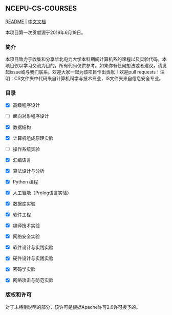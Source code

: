 ## NCEPU-CS-COURSES

[README](README_en.md)  |  [中文文档](README.md)

本项目第一次贡献源于2019年6月19日。

### 简介

本项目致力于收集和分享华北电力大学本科期间计算机系的课程以及实验代码。本项目仅以学习交流为目的，所有代码仅供参考。如果你有任何想法或者建议，请发起issue或与我们联系。欢迎大家一起为该项目作出贡献！欢迎pull requests！注明：CS文件夹中代码来自计算机科学与技术专业，IS文件夹来自信息安全专业。

### 目录

- [x] 高级程序设计
- [ ] 面向对象程序设计
- [x] 数据结构
- [x] 计算机组成原理实验
- [ ] 操作系统实验
- [x] 汇编语言
- [x] 算法设计与分析
- [x] Python 编程
- [x] 人工智能（Prolog语言实验）
- [x] 数据库实验
- [x] 软件工程
- [x] 编译技术实验
- [x] 网络安全实验
- [x] 软件设计与实践实验
- [x] 硬件设计与实践实验
- [x] 密码学实验
- [x] 网络攻击与防范实验


### 版权和许可

对于未特别说明的部分，该许可是根据Apache许可2.0许可授予的。
